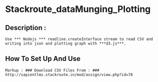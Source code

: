 # Stackroute_dataMunging_Plotting
## Description :
    Use *** Nodejs *** readline.createInterface stream to read CSV and writing into json and plotting graph with ***d3.js***.

## How To Set Up And Use
    Markup : ### Download CSV Files From : ### http://sapientlms.stackroute.in/mod/assign/view.php?id=76
